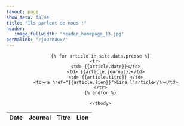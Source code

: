 ```yaml
---
layout: page
show_meta: false
title: "Ils parlent de nous !"
header:
   image_fullwidth: "header_homepage_13.jpg"
permalink: "/journaux/"
---
```


<center><div class="container">
  <table class="table table-striped">
    <thead>
      <tr>
        <th>Date</th>
        <th>Journal</th>
        <th>Titre</th>
	<th>Lien</th>
      </tr>
    </thead>
    <tbody>
      
	{% for article in site.data.presse %}
	<tr>	
		<td> {{article.date}}</td>
		<td> {{article.journal}}</td>
		<td> {{article.titre}} </td>
		<td><a href="{{article.lien}}">Lire l'article</a></td>
	</tr>
	{% endfor %}
      
    </tbody>
  </table>
</div></center>
